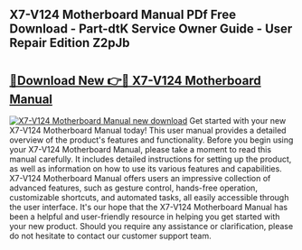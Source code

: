 ## X7-V124 Motherboard Manual PDf Free Download - Part-dtK Service Owner Guide - User Repair Edition Z2pJb

# <h2><a href="http://bc10006.oget.top/?id=X7-V124+Motherboard+Manual">🔗Download New 👉🔴 X7-V124 Motherboard Manual</a></h2>

[![X7-V124 Motherboard Manual new download](https://i.imgur.com/5g1atiW.png)](http://bc10006.oget.top/?id=X7-V124+Motherboard+Manual)
Get started with your new X7-V124 Motherboard Manual today! This user manual provides a detailed overview of the product's features and functionality. Before you begin using your X7-V124 Motherboard Manual, please take a moment to read this manual carefully. It includes detailed instructions for setting up the product, as well as information on how to use its various features and capabilities. X7-V124 Motherboard Manual offers users an impressive collection of advanced features, such as gesture control, hands-free operation, customizable shortcuts, and automated tasks, all easily accessible through the user interface. It's our hope that the X7-V124 Motherboard Manual has been a helpful and user-friendly resource in helping you get started with your new product. Should you require any assistance or clarification, please do not hesitate to contact our customer support team.
